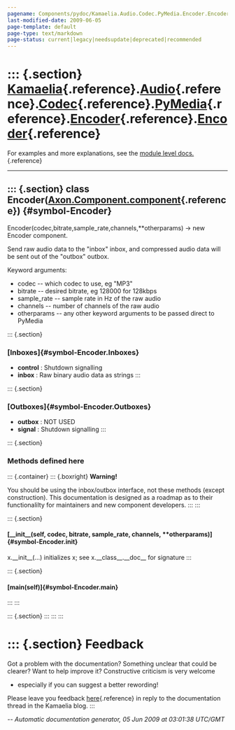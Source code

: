 ```yaml
---
pagename: Components/pydoc/Kamaelia.Audio.Codec.PyMedia.Encoder.Encoder
last-modified-date: 2009-06-05
page-template: default
page-type: text/markdown
page-status: current|legacy|needsupdate|deprecated|recommended
---
```

::: {.section}
[Kamaelia](/Components/pydoc/Kamaelia.html){.reference}.[Audio](/Components/pydoc/Kamaelia.Audio.html){.reference}.[Codec](/Components/pydoc/Kamaelia.Audio.Codec.html){.reference}.[PyMedia](/Components/pydoc/Kamaelia.Audio.Codec.PyMedia.html){.reference}.[Encoder](/Components/pydoc/Kamaelia.Audio.Codec.PyMedia.Encoder.html){.reference}.[Encoder](/Components/pydoc/Kamaelia.Audio.Codec.PyMedia.Encoder.Encoder.html){.reference}
============================================================================================================================================================================================================================================================================================================================================================================================================================================

For examples and more explanations, see the [module level
docs.](/Components/pydoc/Kamaelia.Audio.Codec.PyMedia.Encoder.html){.reference}

------------------------------------------------------------------------

::: {.section}
class Encoder([Axon.Component.component](/Docs/Axon/Axon.Component.component.html){.reference}) {#symbol-Encoder}
-----------------------------------------------------------------------------------------------

Encoder(codec,bitrate,sample\_rate,channels,\*\*otherparams) -\> new
Encoder component.

Send raw audio data to the \"inbox\" inbox, and compressed audio data
will be sent out of the \"outbox\" outbox.

Keyword arguments:

-   codec \-- which codec to use, eg \"MP3\"
-   bitrate \-- desired bitrate, eg 128000 for 128kbps
-   sample\_rate \-- sample rate in Hz of the raw audio
-   channels \-- number of channels of the raw audio
-   otherparams \-- any other keyword arguments to be passed direct to
    PyMedia

::: {.section}
### [Inboxes]{#symbol-Encoder.Inboxes}

-   **control** : Shutdown signalling
-   **inbox** : Raw binary audio data as strings
:::

::: {.section}
### [Outboxes]{#symbol-Encoder.Outboxes}

-   **outbox** : NOT USED
-   **signal** : Shutdown signalling
:::

::: {.section}
### Methods defined here

::: {.container}
::: {.boxright}
**Warning!**

You should be using the inbox/outbox interface, not these methods
(except construction). This documentation is designed as a roadmap as to
their functionalilty for maintainers and new component developers.
:::
:::

::: {.section}
#### [\_\_init\_\_(self, codec, bitrate, sample\_rate, channels, \*\*otherparams)]{#symbol-Encoder.__init__}

x.\_\_init\_\_(\...) initializes x; see x.\_\_class\_\_.\_\_doc\_\_ for
signature
:::

::: {.section}
#### [main(self)]{#symbol-Encoder.main}
:::
:::

::: {.section}
:::
:::
:::

::: {.section}
Feedback
========

Got a problem with the documentation? Something unclear that could be
clearer? Want to help improve it? Constructive criticism is very welcome
- especially if you can suggest a better rewording!

Please leave you feedback
[here](../../../cgi-bin/blog/blog.cgi?rm=viewpost&nodeid=1142023701){.reference}
in reply to the documentation thread in the Kamaelia blog.
:::

*\-- Automatic documentation generator, 05 Jun 2009 at 03:01:38 UTC/GMT*
